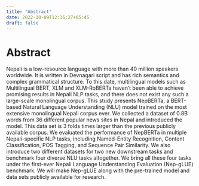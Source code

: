 ```yaml
---
title: "Abstract"
date: 2022-10-09T12:36:27+05:45
draft: false
---
```


# Abstract

Nepali is a low-resource language with more than 40 million speakers worldwide. It is
written in Devnagari script and has rich semantics and complex grammatical structure.
To this date, multilingual models such as Multilingual BERT, XLM and XLM-RoBERTa
haven’t been able to achieve promising results in Nepali NLP tasks, and there does not
exist any such a large-scale monolingual corpus. This study presents NepBERTa, a
BERT-based Natural Language Understanding (NLU) model trained on the most
extensive monolingual Nepali corpus ever. We collected a dataset of 0.8B words from
36 different popular news sites in Nepal and introduced the model. This data set is 3
folds times larger than the previous publicly available corpus. We evaluated the
performance of NepBERTa in multiple Nepali-specific NLP tasks, including
Named-Entity Recognition, Content Classification, POS Tagging, and Sequence Pair
Similarity. We also introduce two different datasets for two new downstream tasks and
benchmark four diverse NLU tasks altogether. We bring all these four tasks under the
first-ever Nepali Language Understanding Evaluation (Nep-gLUE) benchmark. We will
make Nep-gLUE along with the pre-trained model and data sets publicly available for
research.